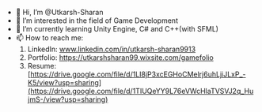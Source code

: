 - 👋 Hi, I’m @Utkarsh-Sharan
- 👀 I’m interested in the field of Game Development
- 🌱 I’m currently learning Unity Engine, C# and C++(with SFML)
- 📫 How to reach me: 
    1. LinkedIn: www.linkedin.com/in/utkarsh-sharan9913
    2. Portfolio: https://utkarshsharan99.wixsite.com/gamefolio
    3. Resume: [https://drive.google.com/file/d/1LI8jP3xcEGHoCMelrj6uhLjiJLxP_-K5/view?usp=sharing](https://drive.google.com/file/d/1TIUQeYY9L76eVWcHlaTVSVJ2q_HujmS-/view?usp=sharing)

<!---
Utkarsh-Sharan/Utkarsh-Sharan is a ✨ special ✨ repository because its `README.md` (this file) appears on your GitHub profile.
You can click the Preview link to take a look at your changes.
--->
